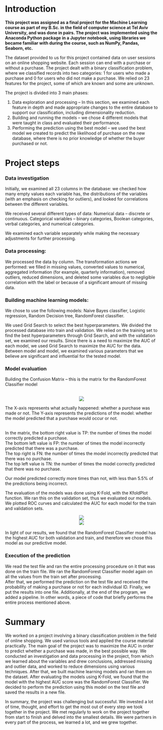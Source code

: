 # Introduction
<b>This project was assigned as a final project for the Machine Learning course as part of my B.Sc. in the field of computer science at Tel Aviv University, and was done in pairs.
The project was implemented using the Anaconda Python package in a Jupyter notebook, using libraries we became familiar with during the course, such as NumPy, Pandas, Seaborn, etc.</b>

The dataset provided to us for this project contained data on user sessions on an online shopping website. Each session can end with a purchase or without a purchase.
The project dealt with a binary classification problem, where we classified records into two categories: 
1 for users who made a purchase and 0 for users who did not make a purchase. We relied on 23 features for the project, some of which are known and some are unknown. 

The project is divided into 3 main phases: 
1. Data exploration and processing – In this section, we examined each feature in depth and made appropriate changes to the entire database to support our classification, including dimensionality reduction.
2. Building and running the models – we chose 4 different models that were taught in class and evaluated their performance.
3. Performing the prediction using the best model – we used the best model we created to predict the likelihood of purchase on the new database, where there is no prior knowledge of whether the buyer purchased or not.

# Project steps

### Data investigation

Initially, we examined all 23 columns in the database: we checked how many empty values each variable has, the distributions of the variables (with an emphasis on checking for outliers), 
and looked for correlations between the different variables. 

We received several different types of data: Numerical data – discrete or continuous.
Categorical variables – binary categories, Boolean categories, verbal categories, and numerical categories.

We examined each variable separately while making the necessary adjustments for further processing.

### Data processing:
We processed the data by column. The transformation actions we performed: we filled in missing values, converted values to numerical, 
aggregated information (for example, quarterly information), removed outliers, reduced dimensions, and deleted some variables due to negligible correlation with the label or 
because of a significant amount of missing data.

### Building machine learning models:
We chose to use the following models: Naive Bayes classifier, Logistic regression, Random Decision tree, RandomForest classifier.

We used Grid Search to select the best hyperparameters. We divided the processed database into train and validation.
We relied on the training set to find the best hyperparameters through Grid Search, and with the validation set, we examined our results.
Since there is a need to maximize the AUC of each model, we used Grid Search to maximize the AUC for the data.
Between model and model, we examined various parameters that we believe are significant and influential for the tested model.

### Model evaluation
Building the Confusion Matrix – this is the matrix for the RandomForest Classifier model
<br><br>
<div align="center">
<img src="https://github.com/user-attachments/assets/c2bac0e7-f633-430b-b080-bb5bc7190d50" class="center">
</div>

The X-axis represents what actually happened: whether a purchase was made or not. The Y-axis represents the predictions of the model: whether the model predicted that a purchase would occur or not.

<br>In the matrix, the bottom right value is TP: the number of times the model correctly predicted a purchase. 
<br>The bottom left value is FP: the number of times the model incorrectly predicted that there was a purchase.
<br>The top right is FN: the number of times the model incorrectly predicted that there was no purchase.
<br>The top left value is TN: the number of times the model correctly predicted that there was no purchase.  

Our model predicted correctly more times than not, with less than 5.5% of the predictions being incorrect.

The evaluation of the models was done using K-Fold, with the KfoldPlot function. We ran this on the validation set, thus we evaluated our models. 
We plotted ROC curves and calculated the AUC for each model for the train and validation sets. 
<div align="center">
<img src="https://github.com/user-attachments/assets/ec75a8e8-a681-44d6-8509-57549d494bac" class="center">
</div>
<div align="center">
<img src="https://github.com/user-attachments/assets/0d2e5b1b-ae80-40c4-ab7b-6fc29ebf0f26" class="center">
</div>
<br>
In light of our results, we found that the RandomForest Classifier model has the highest AUC for both validation and train, and therefore we chose this model as our predictive model.

### Execution of the prediction
We read the test file and ran the entire processing procedure on it that was done on the train file. 
We ran the RandomForest Classifier model again on all the values from the train set after processing.  
After that, we performed the prediction on the test file and received the probability of making a purchase or not for each individual ID. 
Finally, we put the results into one file. Additionally, at the end of the program, we added a pipeline. In other words, a piece of code that briefly performs the entire process mentioned above.

# Summary
We worked on a project involving a binary classification problem in the field of online shopping. 
We used various tools and applied the course material practically. The main goal of the project was to maximize the AUC in order to predict whether a purchase was made, in the best possible way.
We conducted an investigation and data processing in the project, from which we learned about the variables and drew conclusions, 
addressed missing and outlier data, and worked to reduce dimensions using various techniques. 
After that, we built machine learning models and ran them on the dataset. 
After evaluating the models using K-Fold, we found that the model with the highest AUC score was the RandomForest Classifier. 
We decided to perform the prediction using this model on the test file and saved the results in a new file. 


In summary, the project was challenging but successful. We invested a lot of time, thought, and effort to get the most out of every step we took together in the project.
We met regularly to work on the project together from start to finish and delved into the smallest details. We were partners in every part of the process, we learned a lot, and we grew together.
